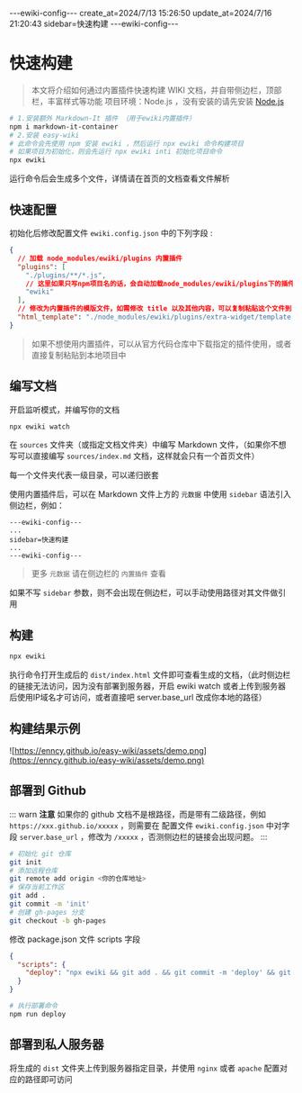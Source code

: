 ---ewiki-config---
create_at=2024/7/13 15:26:50
update_at=2024/7/16 21:20:43
sidebar=快速构建
---ewiki-config---



 

# 快速构建

> 本文将介绍如何通过内置插件快速构建 WIKI 文档，并自带侧边栏，顶部栏，丰富样式等功能
> 项目环境：Node.js ，没有安装的请先安装 [Node.js](https://nodejs.org/zh-cn/)

```sh
# 1.安装额外 Markdown-It 插件 （用于ewiki内置插件）
npm i markdown-it-container
# 2.安装 easy-wiki
# 此命令会先使用 npm 安装 ewiki ，然后运行 npx ewiki 命令构建项目
# 如果项目为初始化，则会先运行 npx ewiki inti 初始化项目命令
npx ewiki
```

运行命令后会生成多个文件，详情请在首页的文档查看文件解析

## 快速配置

初始化后修改配置文件 `ewiki.config.json` 中的下列字段 :

```json
{
  // 加载 node_modules/ewiki/plugins 内置插件
  "plugins": [
    "./plugins/**/*.js",
    // 这里如果只写npm项目名的话，会自动加载node_modules/ewiki/plugins下的插件，想要加其他插件同理
    "ewiki"
  ],
  // 修改为内置插件的模版文件，如需修改 title 以及其他内容，可以复制粘贴这个文件到自己的项目下使用
  "html_template": "./node_modules/ewiki/plugins/extra-widget/template.html"
}
```

> 如果不想使用内置插件，可以从官方代码仓库中下载指定的插件使用，或者直接复制粘贴到本地项目中

## 编写文档

开启监听模式，并编写你的文档

```sh
npx ewiki watch
``` 

在 `sources` 文件夹（或指定文档文件夹）中编写 Markdown 文件，（如果你不想写可以直接编写 `sources/index.md` 文档，这样就会只有一个首页文件）

每一个文件夹代表一级目录，可以递归嵌套

使用内置插件后，可以在 Markdown 文件上方的 `元数据` 中使用 `sidebar` 语法引入侧边栏，例如：

```
---ewiki-config---
...
sidebar=快速构建
...
---ewiki-config---
```

> 更多 `元数据` 请在侧边栏的 `内置插件` 查看

如果不写 `sidebar` 参数，则不会出现在侧边栏，可以手动使用路径对其文件做引用

## 构建

```sh
npx ewiki
```

执行命令打开生成后的 `dist/index.html` 文件即可查看生成的文档，（此时侧边栏的链接无法访问，因为没有部署到服务器，开启 ewiki watch 或者上传到服务器后使用IP域名才可访问，或者直接吧 server.base_url 改成你本地的路径）

## 构建结果示例

![https://enncy.github.io/easy-wiki/assets/demo.png](https://enncy.github.io/easy-wiki/assets/demo.png)

## 部署到 Github

::: warn **注意**
如果你的 github 文档不是根路径，而是带有二级路径，例如 `https://xxx.github.io/xxxxx` ，则需要在 配置文件 `ewiki.config.json` 中对字段 `server`.`base_url` ，修改为 `/xxxxx` ，否测侧边栏的链接会出现问题。
:::

```sh
# 初始化 git 仓库
git init
# 添加远程仓库
git remote add origin <你的仓库地址>
# 保存当前工作区
git add .
git commit -m 'init'
# 创建 gh-pages 分支
git checkout -b gh-pages
```

修改 package.json 文件 scripts 字段

```json
{
  "scripts": {
    "deploy": "npx ewiki && git add . && git commit -m 'deploy' && git push origin gh-pages"
  }
}
```

```sh
# 执行部署命令
npm run deploy
```

## 部署到私人服务器

将生成的 `dist` 文件夹上传到服务器指定目录，并使用 `nginx` 或者 `apache` 配置对应的路径即可访问 